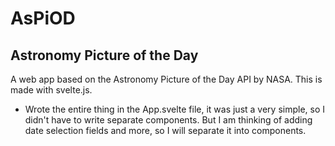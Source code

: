 # AsPiOD

## Astronomy Picture of the Day

A web app based on the Astronomy Picture of the Day API by NASA. This is made with svelte.js.

- Wrote the entire thing in the App.svelte file, it was just a very simple, so I didn't have to write separate components. But I am thinking of adding date selection fields and more, so I will separate it into components.